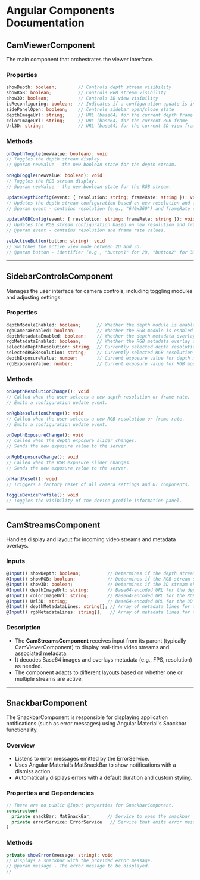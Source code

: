 


# Angular Components Documentation

## CamViewerComponent
The main component that orchestrates the viewer interface.

### Properties
```typescript
showDepth: boolean;        // Controls depth stream visibility
showRGB: boolean;          // Controls RGB stream visibility
show3D: boolean;           // Controls 3D view visibility
isReconfiguring: boolean;  // Indicates if a configuration update is in progress
sidePanelOpen: boolean;    // Controls sidebar open/close state
depthImageUrl: string;     // URL (base64) for the current depth frame
colorImageUrl: string;     // URL (base64) for the current RGB frame
Url3D: string;             // URL (base64) for the current 3D view frame
```

### Methods
```typescript
onDepthToggle(newValue: boolean): void 
// Toggles the depth stream display. 
// @param newValue - the new boolean state for the depth stream.

onRgbToggle(newValue: boolean): void 
// Toggles the RGB stream display. 
// @param newValue - the new boolean state for the RGB stream.

updateDepthConfig(event: { resolution: string; frameRate: string }): void 
// Updates the depth stream configuration based on new resolution and frame rate settings. 
// @param event - contains resolution (e.g., "640x360") and frameRate (e.g., "30").

updateRGBConfig(event: { resolution: string; frameRate: string }): void 
// Updates the RGB stream configuration based on new resolution and frame rate settings. 
// @param event - contains resolution and frame rate values.

setActiveButton(button: string): void 
// Switches the active view mode between 2D and 3D.
// @param button - identifier (e.g., "button1" for 2D, "button2" for 3D)
```

---

## SidebarControlsComponent
Manages the user interface for camera controls, including toggling modules and adjusting settings.

### Properties
```typescript
depthModuleEnabled: boolean;      // Whether the depth module is enabled
rgbCameraEnabled: boolean;        // Whether the RGB module is enabled
depthMetadataEnabled: boolean;    // Whether the depth metadata overlay is active
rgbMetadataEnabled: boolean;      // Whether the RGB metadata overlay is active
selectedDepthResolution: string;  // Currently selected depth resolution (e.g., "640x360")
selectedRGBResolution: string;    // Currently selected RGB resolution (e.g., "640x360")
depthExposureValue: number;       // Current exposure value for depth module
rgbExposureValue: number;         // Current exposure value for RGB module
```

### Methods
```typescript
onDepthResolutionChange(): void 
// Called when the user selects a new depth resolution or frame rate. 
// Emits a configuration update event.

onRgbResolutionChange(): void 
// Called when the user selects a new RGB resolution or frame rate. 
// Emits a configuration update event.

onDepthExposureChange(): void 
// Called when the depth exposure slider changes. 
// Sends the new exposure value to the server.

onRgbExposureChange(): void 
// Called when the RGB exposure slider changes. 
// Sends the new exposure value to the server.

onHardReset(): void 
// Triggers a factory reset of all camera settings and UI components.

toggleDeviceProfile(): void 
// Toggles the visibility of the device profile information panel.
```

---

## CamStreamsComponent
Handles display and layout for incoming video streams and metadata overlays.

### Inputs
```typescript
@Input() showDepth: boolean;          // Determines if the depth stream should be displayed
@Input() showRGB: boolean;            // Determines if the RGB stream should be displayed
@Input() show3D: boolean;             // Determines if the 3D stream should be displayed
@Input() depthImageUrl: string;       // Base64-encoded URL for the depth stream image
@Input() colorImageUrl: string;       // Base64-encoded URL for the RGB stream image
@Input() Url3D: string;               // Base64-encoded URL for the 3D visualization image
@Input() depthMetadataLines: string[]; // Array of metadata lines for the depth stream overlay
@Input() rgbMetadataLines: string[];   // Array of metadata lines for the RGB stream overlay
```

### Description
- The **CamStreamsComponent** receives input from its parent (typically CamViewerComponent) to display real-time video streams and associated metadata.
- It decodes Base64 images and overlays metadata (e.g., FPS, resolution) as needed.
- The component adapts to different layouts based on whether one or multiple streams are active.


--------------------------------------------------

## SnackbarComponent
The SnackbarComponent is responsible for displaying application notifications (such as error messages) using Angular Material's Snackbar functionality.

### Overview
- Listens to error messages emitted by the ErrorService.
- Uses Angular Material’s MatSnackBar to show notifications with a dismiss action.
- Automatically displays errors with a default duration and custom styling.

### Properties and Dependencies
```typescript
// There are no public @Input properties for SnackbarComponent.
constructor(
  private snackBar: MatSnackBar,      // Service to open the snackbar
  private errorService: ErrorService   // Service that emits error messages
)
```

### Methods
```typescript
private showError(message: string): void
// Displays a snackbar with the provided error message.
// @param message - The error message to be displayed.
//

```



